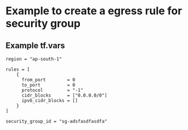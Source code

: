 # Example to create a egress rule for security group

## Example tf.vars
```
region = "ap-south-1"

rules = [
    {
      from_port        = 0
      to_port          = 0
      protocol         = "-1"
      cidr_blocks      = ["0.0.0.0/0"]
      ipv6_cidr_blocks = []
    }
]

security_group_id = "sg-adsfasdfasdfa"
```
